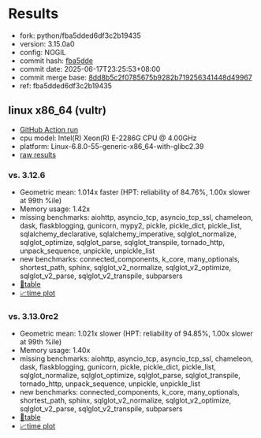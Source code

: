 # Results

- fork: python/fba5dded6df3c2b19435
- version: 3.15.0a0
- config: NOGIL
- commit hash: [fba5dde](https://github.com/python/cpython/commit/fba5dde)
- commit date: 2025-06-17T23:25:53+08:00
- commit merge base: [8dd8b5c2f0785675b9282b719256341448d49967](https://github.com/python/cpython/commit/8dd8b5c2f0785675b9282b719256341448d49967)
- ref: fba5dded6df3c2b19435

## linux x86_64 (vultr)

- [GitHub Action run](https://github.com/facebookexperimental/free-threading-benchmarking/actions/runs/15716179933)
- cpu model: Intel(R) Xeon(R) E-2286G CPU @ 4.00GHz
- platform: Linux-6.8.0-55-generic-x86_64-with-glibc2.39
- [raw results](bm-20250617-vultr-x86_64-python-fba5dded6df3c2b19435-3.15.0a0-fba5dde.json)

### vs. 3.12.6

- Geometric mean: 1.014x faster (HPT: reliability of 84.76%, 1.00x slower at 99th %ile)
- Memory usage: 1.42x
- missing benchmarks: aiohttp, asyncio_tcp, asyncio_tcp_ssl, chameleon, dask, flaskblogging, gunicorn, mypy2, pickle, pickle_dict, pickle_list, sqlalchemy_declarative, sqlalchemy_imperative, sqlglot_normalize, sqlglot_optimize, sqlglot_parse, sqlglot_transpile, tornado_http, unpack_sequence, unpickle, unpickle_list
- new benchmarks: connected_components, k_core, many_optionals, shortest_path, sphinx, sqlglot_v2_normalize, sqlglot_v2_optimize, sqlglot_v2_parse, sqlglot_v2_transpile, subparsers
- [📄table](bm-20250617-vultr-x86_64-python-fba5dded6df3c2b19435-3.15.0a0-fba5dde-vs-3.12.6.md)
- [📈time plot](bm-20250617-vultr-x86_64-python-fba5dded6df3c2b19435-3.15.0a0-fba5dde-vs-3.12.6.svg)

### vs. 3.13.0rc2

- Geometric mean: 1.021x slower (HPT: reliability of 94.85%, 1.00x slower at 99th %ile)
- Memory usage: 1.40x
- missing benchmarks: aiohttp, asyncio_tcp, asyncio_tcp_ssl, chameleon, dask, flaskblogging, gunicorn, pickle, pickle_dict, pickle_list, sqlglot_normalize, sqlglot_optimize, sqlglot_parse, sqlglot_transpile, tornado_http, unpack_sequence, unpickle, unpickle_list
- new benchmarks: connected_components, k_core, many_optionals, shortest_path, sphinx, sqlglot_v2_normalize, sqlglot_v2_optimize, sqlglot_v2_parse, sqlglot_v2_transpile, subparsers
- [📄table](bm-20250617-vultr-x86_64-python-fba5dded6df3c2b19435-3.15.0a0-fba5dde-vs-3.13.0rc2.md)
- [📈time plot](bm-20250617-vultr-x86_64-python-fba5dded6df3c2b19435-3.15.0a0-fba5dde-vs-3.13.0rc2.svg)

